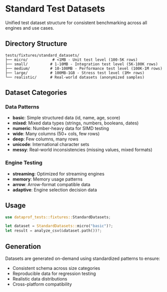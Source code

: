 # Standard Test Datasets

Unified test dataset structure for consistent benchmarking across all engines and use cases.

## Directory Structure

```
tests/fixtures/standard_datasets/
├── micro/           # <1MB - Unit test level (100-5K rows)
├── small/          # 1-10MB - Integration test level (5K-100K rows)
├── medium/         # 10-100MB - Performance test level (100K-1M rows)
├── large/          # 100MB-1GB - Stress test level (1M+ rows)
└── realistic/      # Real-world datasets (anonymized samples)
```

## Dataset Categories

### Data Patterns
- **basic**: Simple structured data (id, name, age, score)
- **mixed**: Mixed data types (strings, numbers, booleans, dates)
- **numeric**: Number-heavy data for SIMD testing
- **wide**: Many columns (50+ cols, few rows)
- **deep**: Few columns, many rows
- **unicode**: International character sets
- **messy**: Real-world inconsistencies (missing values, mixed formats)

### Engine Testing
- **streaming**: Optimized for streaming engines
- **memory**: Memory usage patterns
- **arrow**: Arrow-format compatible data
- **adaptive**: Engine selection decision data

## Usage

```rust
use dataprof_tests::fixtures::StandardDatasets;

let dataset = StandardDatasets::micro("basic")?;
let result = analyze_csv(&dataset.path())?;
```

## Generation

Datasets are generated on-demand using standardized patterns to ensure:
- Consistent schema across size categories
- Reproducible data for regression testing
- Realistic data distributions
- Cross-platform compatibility
